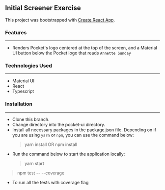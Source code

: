 ## Initial Screener Exercise

This project was bootstrapped with [Create React App](https://github.com/facebook/create-react-app).

### Features

---

- Renders Pocket's logo centered at the top of the screen, and a Material UI button below the Pocket logo that reads `Annette Sunday`

### Technologies Used

---

- Material UI
- React
- Typescript

### Installation

---

- Clone this branch.
- Change directory into the pocket-ui directory.
- Install all necessary packages in the package.json file. Depending on if you are using `yarn` or `npm`, you can use the command below:
  > yarn install
  > OR
  > npm install
- Run the command below to start the application locally:
  > yarn start

> npm test -- --coverage

- To run all the tests with coverage flag
